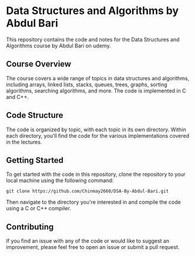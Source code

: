 # Data Structures and Algorithms by Abdul Bari

This repository contains the code and notes for the Data Structures and Algorithms course by Abdul Bari on udemy.

## Course Overview

The course covers a wide range of topics in data structures and algorithms, including arrays, linked lists, stacks, queues, trees, graphs, sorting algorithms, searching algorithms, and more. The code is implemented in C and C++.

## Code Structure

The code is organized by topic, with each topic in its own directory. Within each directory, you'll find the code for the various implementations covered in the lectures.

## Getting Started

To get started with the code in this repository, clone the repository to your local machine using the following command:

```
git clone https://github.com/Chinmay2660/DSA-By-Abdul-Bari.git
```

Then navigate to the directory you're interested in and compile the code using a C or C++ compiler. 

## Contributing

If you find an issue with any of the code or would like to suggest an improvement, please feel free to open an issue or submit a pull request.



